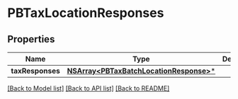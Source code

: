 # PBTaxLocationResponses

## Properties
Name | Type | Description | Notes
------------ | ------------- | ------------- | -------------
**taxResponses** | [**NSArray&lt;PBTaxBatchLocationResponse&gt;***](PBTaxBatchLocationResponse.md) |  | [optional] 

[[Back to Model list]](../README.md#documentation-for-models) [[Back to API list]](../README.md#documentation-for-api-endpoints) [[Back to README]](../README.md)


